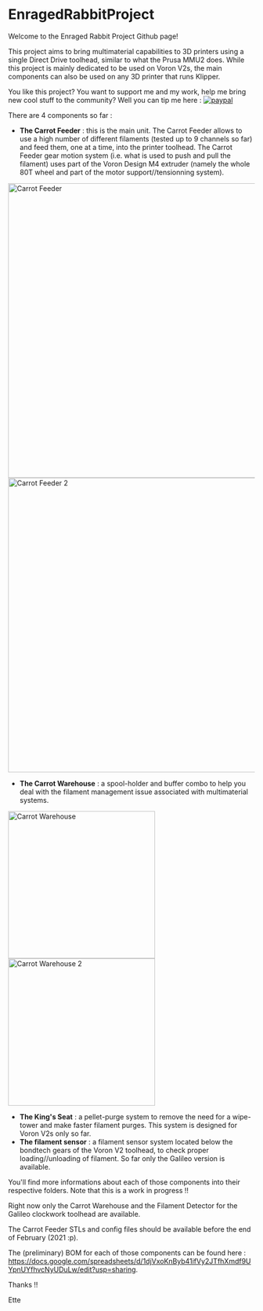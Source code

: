 # EnragedRabbitProject

Welcome to the Enraged Rabbit Project Github page!

This project aims to bring multimaterial capabilities to 3D printers using a single Direct Drive toolhead, similar to what the Prusa MMU2 does. While this project is mainly dedicated to be used on Voron V2s, the main components can also be used on any 3D printer that runs Klipper.

 You like this project? You want to support me and my work, help me bring new cool stuff to the community? Well you can tip me here :
[![paypal](https://www.paypalobjects.com/en_US/FR/i/btn/btn_donateCC_LG.gif)](https://www.paypal.com/donate?business=C9MG5LQSQRKN4&currency_code=EUR)

There are 4 components so far : 
 - **The Carrot Feeder** : this is the main unit. The Carrot Feeder allows to use a high number of different filaments (tested up to 9 channels so far) and feed them, one at a time, into the printer toolhead. The Carrot Feeder gear motion system (i.e. what is used to push and pull the filament) uses part of the Voron Design M4 extruder (namely the whole 80T wheel and part of the motor support//tensionning system).
 
  <img src="https://cdn.discordapp.com/attachments/500407802414628876/805813965933772850/20210201_155417.jpg" alt="Carrot Feeder" width="600"/><img src="https://cdn.discordapp.com/attachments/500407802414628876/805813967435595776/20210201_155457.jpg" alt="Carrot Feeder 2" width="600"/>
 
 - **The Carrot Warehouse** : a spool-holder and buffer combo to help you deal with the filament management issue associated with multimaterial systems.
 
 <img src="https://cdn.discordapp.com/attachments/788818216260337664/807282522756350022/image0.jpg" alt="Carrot Warehouse" width="300"/><img src="https://cdn.discordapp.com/attachments/500407802414628876/806108474668613632/20210202_112459.jpg" alt="Carrot Warehouse 2" width="300"/>
 - **The King's Seat** : a pellet-purge system to remove the need for a wipe-tower and make faster filament purges. This system is designed for Voron V2s only so far.
 - **The filament sensor** : a filament sensor system located below the bondtech gears of the Voron V2 toolhead, to check proper loading//unloading of filament. So far only the Galileo version is available.
 
 You'll find more informations about each of those components into their respective folders. Note that this is a work in progress !!
 
 Right now only the Carrot Warehouse and the Filament Detector for the Galileo clockwork toolhead are available.
 
 The Carrot Feeder STLs and config files should be available before the end of February (2021 :p).
 
 The (preliminary) BOM for each of those components can be found here : https://docs.google.com/spreadsheets/d/1djVxoKnByb41ifVy2JTfhXmdf9UYpnUYfhvcNyUDuLw/edit?usp=sharing.
 
Thanks !!

Ette
